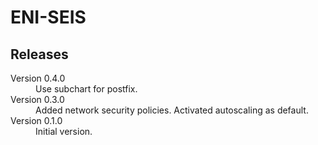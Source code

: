 # ENI-SEIS

## Releases

<dl>

  <dt>Version 0.4.0</dt>
  <dd>Use subchart for postfix.</dd>

  <dt>Version 0.3.0</dt>
  <dd>Added network security policies. Activated autoscaling as default.</dd>

  <dt>Version 0.1.0</dt>
  <dd>Initial version.</dd>

</dl>

